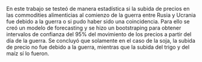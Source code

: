 En este trabajo se testeó de manera estadística si la subida de precios en las commodities alimenticias al comienzo de la guerra entre Rusia y Ucrania fue debido a la guerra o si pudo haber sido una coincidencia. Para ello se creó un modelo de forecasting y se hizo un bootstraping para obtener intervalos de confianza del 95% del movimiento de los precios a partir del día de la guerra. Se concluyó que solamente en el caso de la soja, la subida de precio no fue debido a la guerra, mientras que la subida del trigo y del maíz sí lo fueron. 
